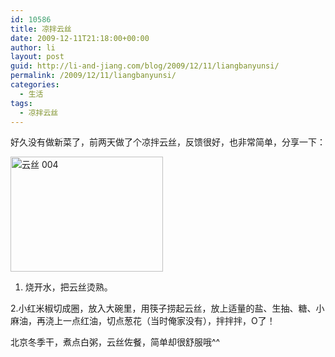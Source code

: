 ```yaml
---
id: 10586
title: 凉拌云丝
date: 2009-12-11T21:18:00+00:00
author: li
layout: post
guid: http://li-and-jiang.com/blog/2009/12/11/liangbanyunsi/
permalink: /2009/12/11/liangbanyunsi/
categories:
  - 生活
tags:
  - 凉拌云丝
---
```

好久没有做新菜了，前两天做了个凉拌云丝，反馈很好，也非常简单，分享一下：

[<img style="border-bottom: 0px; border-left: 0px; display: inline; border-top: 0px; border-right: 0px" title="云丝 004" border="0" alt="云丝 004" src="http://li-and-jiang.com/blog/wp-content/uploads/2009/12/004-thumb.jpg" width="244" height="184" />](http://li-and-jiang.com/blog/wp-content/uploads/2009/12/004.jpg) 

1. 烧开水，把云丝烫熟。

2.小红米椒切成圈，放入大碗里，用筷子捞起云丝，放上适量的盐、生抽、糖、小麻油，再浇上一点红油，切点葱花（当时俺家没有），拌拌拌，O了！

北京冬季干，煮点白粥，云丝佐餐，简单却很舒服哦^^